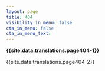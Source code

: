 ```yaml
---
layout: page
title: 404
visibility_in_menu: false
cta_in_menu: false
cta_in_menu_text:
---
```

  <p><strong>{{site.data.translations.page404-1}}</strong></p>
  <p>{{site.data.translations.page404-2}}</p>
